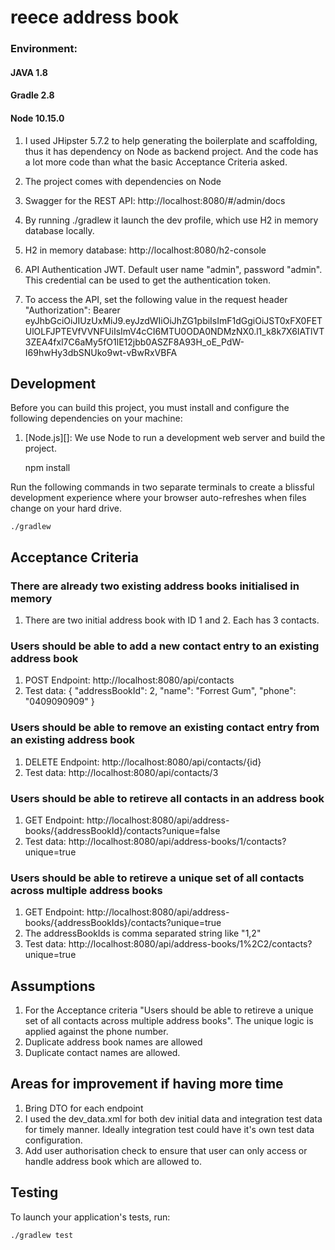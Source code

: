 # reece address book

### Environment:

#### JAVA 1.8

#### Gradle 2.8

#### Node 10.15.0

1. I used JHipster 5.7.2 to help generating the boilerplate and scaffolding, thus it has dependency on Node as backend project.
   And the code has a lot more code than what the basic Acceptance Criteria asked.

2. The project comes with dependencies on Node

3. Swagger for the REST API:
   http://localhost:8080/#/admin/docs

4. By running ./gradlew it launch the dev profile, which use H2 in memory database locally.

5. H2 in memory database: http://localhost:8080/h2-console

6. API Authentication JWT. Default user name "admin", password "admin". This credential can be used to get the authentication token.

7. To access the API, set the following value in the request header "Authorization":
   Bearer eyJhbGciOiJIUzUxMiJ9.eyJzdWIiOiJhZG1pbiIsImF1dGgiOiJST0xFX0FETUlOLFJPTEVfVVNFUiIsImV4cCI6MTU0ODA0NDMzNX0.l1_k8k7X6IATlVT3ZEA4fxl7C6aMy5fO1lE12jbb0ASZF8A93H_oE_PdW-I69hwHy3dbSNUko9wt-vBwRxVBFA

## Development

Before you can build this project, you must install and configure the following dependencies on your machine:

1.  [Node.js][]: We use Node to run a development web server and build the project.

    npm install

Run the following commands in two separate terminals to create a blissful development experience where your browser
auto-refreshes when files change on your hard drive.

    ./gradlew

## Acceptance Criteria

### There are already two existing address books initialised in memory

1. There are two initial address book with ID 1 and 2. Each has 3 contacts.

### Users should be able to add a new contact entry to an existing address book

1. POST Endpoint: http://localhost:8080/api/contacts
2. Test data:
   {
   "addressBookId": 2,
   "name": "Forrest Gum",
   "phone": "0409090909"
   }

### Users should be able to remove an existing contact entry from an existing address book

1. DELETE Endpoint: http://localhost:8080/api/contacts/{id}
2. Test data: http://localhost:8080/api/contacts/3

### Users should be able to retireve all contacts in an address book

1. GET Endpoint: http://localhost:8080/api/address-books/{addressBookId}/contacts?unique=false
2. Test data: http://localhost:8080/api/address-books/1/contacts?unique=true

### Users should be able to retireve a unique set of all contacts across multiple address books

1. GET Endpoint: http://localhost:8080/api/address-books/{addressBookIds}/contacts?unique=true
2. The addressBookIds is comma separated string like "1,2"
3. Test data: http://localhost:8080/api/address-books/1%2C2/contacts?unique=true

## Assumptions

1. For the Acceptance criteria "Users should be able to retireve a unique set of all contacts across multiple address books". The unique
   logic is applied against the phone number.
2. Duplicate address book names are allowed
3. Duplicate contact names are allowed.

## Areas for improvement if having more time

1. Bring DTO for each endpoint
2. I used the dev_data.xml for both dev initial data and integration test data for timely manner.
   Ideally integration test could have it's own test data configuration.
3. Add user authorisation check to ensure that user can only access or handle address book which are allowed to.

## Testing

To launch your application's tests, run:

    ./gradlew test
